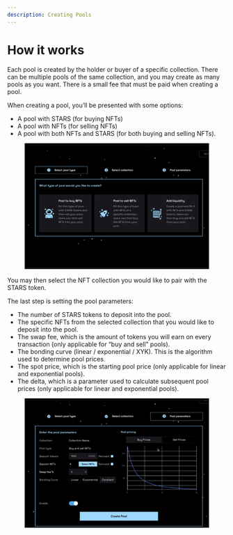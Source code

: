 ```yaml
---
description: Creating Pools
---
```


# How it works

Each pool is created by the holder or buyer of a specific collection. There can be multiple pools of the same collection, and you may create as many pools as you want. There is a small fee that must be paid when creating a pool.

When creating a pool, you’ll be presented with some options:

* A pool with STARS (for buying NFTs)
* A pool with NFTs (for selling NFTs)
* A pool with both NFTs and STARS (for both buying and selling NFTs).

<figure><img src="../../.gitbook/assets/image (4) (1).png" alt=""><figcaption></figcaption></figure>

You may then select the NFT collection you would like to pair with the STARS token.

The last step is setting the pool parameters:

* The number of STARS tokens to deposit into the pool.
* The specific NFTs from the selected collection that you would like to deposit into the pool.
* The swap fee, which is the amount of tokens you will earn on every transaction (only applicable for “buy and sell” pools).
* The bonding curve (linear / exponential / XYK). This is the algorithm used to determine pool prices.
* The spot price, which is the starting pool price (only applicable for linear and exponential pools).
* The delta, which is a parameter used to calculate subsequent pool prices (only applicable for linear and exponential pools).

<figure><img src="../../.gitbook/assets/image (1) (1).png" alt=""><figcaption></figcaption></figure>
